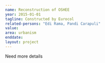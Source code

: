 ```yaml
---
name: Reconstruction of OSHEE
year: 2015-01-01
tagline: Constructed by Eurocol
related-persons: "Edi Rama, Pandi Carapuli"
value:
area: urbanism
enddate:
layout: project
---
```

Need more details
